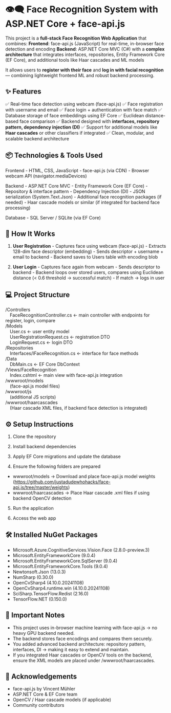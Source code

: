 # 👁️‍🗨️ Face Recognition System with ASP.NET Core + face-api.js

This project is a **full-stack Face Recognition Web Application** that combines: **Frontend**: face-api.js (JavaScript) for real-time, in-browser face detection and encoding **Backend**: ASP.NET Core MVC (C#) with a **complex architecture** that integrates interfaces, repositories, Entity Framework Core (EF Core), and additional tools like Haar cascades and ML models

It allows users to **register with their face** and **log in with facial recognition** — combining lightweight frontend ML and robust backend processing.

## ✨ Features

✅ Real-time face detection using webcam (face-api.js) ✅ Face registration with username and email ✅ Face login + authentication with face match ✅ Database storage of face embeddings using EF Core ✅ Euclidean distance-based face comparison ✅ Backend designed with **interfaces, repository pattern, dependency injection (DI)** ✅ Support for additional models like **Haar cascades** or other classifiers if integrated ✅ Clean, modular, and scalable backend architecture

## 📦 Technologies & Tools Used

Frontend - HTML, CSS, JavaScript - face-api.js (via CDN) - Browser webcam API (navigator.mediaDevices)

Backend - ASP.NET Core MVC - Entity Framework Core (EF Core) - Repository & interface pattern - Dependency Injection (DI) - JSON serialization (System.Text.Json) - Additional face recognition packages (if needed) - Haar cascade models or similar (if integrated for backend face processing)

Database - SQL Server / SQLite (via EF Core)

## 📸 How It Works

1. **User Registration** - Captures face using webcam (face-api.js) - Extracts 128-dim face descriptor (embedding) - Sends descriptor + username + email to backend - Backend saves to Users table with encoding blob

2. **User Login** - Captures face again from webcam - Sends descriptor to backend - Backend loops over stored users, compares using Euclidean distance (< 0.6 threshold → successful match) - If match → logs in user

## 💻 Project Structure

/Controllers  
 FaceRecognitionController.cs ← main controller with endpoints for register, login, compare  
/Models  
 User.cs ← user entity model  
 UserRegistrationRequest.cs ← registration DTO  
 LoginRequest.cs ← login DTO  
/Repositories  
 Interfaces/IFaceRecognition.cs ← interface for face methods  
/Data  
 DbMain.cs ← EF Core DbContext  
/Views/FaceRecognition  
 Index.cshtml ← main view with face-api.js integration  
/wwwroot/models  
 (face-api.js model files)  
/wwwroot/js  
 (additional JS scripts)  
/wwwroot/haarcascades  
 (Haar cascade XML files, if backend face detection is integrated)

## ⚙️ Setup Instructions

1. Clone the repository  

2. Install backend dependencies  

3. Apply EF Core migrations and update the database  

4. Ensure the following folders are prepared  
- wwwroot/models → Download and place face-api.js model weights (https://github.com/justadudewhohacks/face-api.js/tree/master/weights)  
- wwwroot/haarcascades → Place Haar cascade .xml files if using backend OpenCV detection

5. Run the application  

6. Access the web app  

## 🛠️ Installed NuGet Packages

- Microsoft.Azure.CognitiveServices.Vision.Face (2.8.0-preview.3)  
- Microsoft.EntityFrameworkCore (9.0.4)  
- Microsoft.EntityFrameworkCore.SqlServer (9.0.4)  
- Microsoft.EntityFrameworkCore.Tools (9.0.4)  
- Newtonsoft.Json (13.0.3)  
- NumSharp (0.30.0)  
- OpenCvSharp4 (4.10.0.20241108)  
- OpenCvSharp4.runtime.win (4.10.0.20241108)  
- SciSharp.TensorFlow.Redist (2.16.0)  
- TensorFlow.NET (0.150.0)

## 📍 Important Notes

- This project uses in-browser machine learning with face-api.js → no heavy GPU backend needed.  
- The backend stores face encodings and compares them securely.  
- You added advanced backend architecture: repository pattern, interfaces, DI → making it easy to extend and maintain.  
- If you integrated Haar cascades or OpenCV tools on the backend, ensure the XML models are placed under /wwwroot/haarcascades.

## 💬 Acknowledgements

- face-api.js by Vincent Mühler  
- ASP.NET Core & EF Core team  
- OpenCV / Haar cascade models (if applicable)  
- Community contributors
